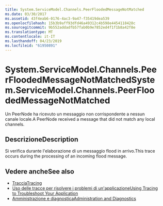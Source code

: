 ```yaml
---
title: System.ServiceModel.Channels.PeerFloodedMessageNotMatched
ms.date: 03/30/2017
ms.assetid: 43f4eab6-0176-4ac3-9a47-f35419dea539
ms.openlocfilehash: 15b3b9aff93dfd46a49312c4b598e4454118428c
ms.sourcegitcommit: 9b552addadfb57fab0b9e7852ed4f1f1b8a42f8e
ms.translationtype: MT
ms.contentlocale: it-IT
ms.lasthandoff: 04/23/2019
ms.locfileid: "61950891"
---
```

# <a name="systemservicemodelchannelspeerfloodedmessagenotmatched"></a><span data-ttu-id="ab6fe-102">System.ServiceModel.Channels.PeerFloodedMessageNotMatched</span><span class="sxs-lookup"><span data-stu-id="ab6fe-102">System.ServiceModel.Channels.PeerFloodedMessageNotMatched</span></span>
<span data-ttu-id="ab6fe-103">Un PeerNode ha ricevuto un messaggio non corrispondente a nessun canale locale.</span><span class="sxs-lookup"><span data-stu-id="ab6fe-103">A PeerNode received a message that did not match any local channels.</span></span>  
  
## <a name="description"></a><span data-ttu-id="ab6fe-104">Descrizione</span><span class="sxs-lookup"><span data-stu-id="ab6fe-104">Description</span></span>  
 <span data-ttu-id="ab6fe-105">Si verifica durante l'elaborazione di un messaggio flood in arrivo.</span><span class="sxs-lookup"><span data-stu-id="ab6fe-105">This trace occurs during the processing of an incoming flood message.</span></span>  
  
## <a name="see-also"></a><span data-ttu-id="ab6fe-106">Vedere anche</span><span class="sxs-lookup"><span data-stu-id="ab6fe-106">See also</span></span>

- [<span data-ttu-id="ab6fe-107">Traccia</span><span class="sxs-lookup"><span data-stu-id="ab6fe-107">Tracing</span></span>](../../../../../docs/framework/wcf/diagnostics/tracing/index.md)
- [<span data-ttu-id="ab6fe-108">Uso delle tracce per risolvere i problemi di un'applicazione</span><span class="sxs-lookup"><span data-stu-id="ab6fe-108">Using Tracing to Troubleshoot Your Application</span></span>](../../../../../docs/framework/wcf/diagnostics/tracing/using-tracing-to-troubleshoot-your-application.md)
- [<span data-ttu-id="ab6fe-109">Amministrazione e diagnostica</span><span class="sxs-lookup"><span data-stu-id="ab6fe-109">Administration and Diagnostics</span></span>](../../../../../docs/framework/wcf/diagnostics/index.md)
